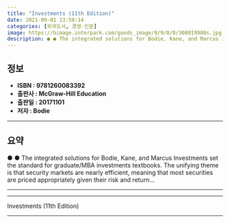 ```yaml
---
title: "Investments (11th Edition)"
date: 2021-09-01 13:59:14
categories: [외국도서, 경영-인문]
image: https://bimage.interpark.com/goods_image/9/9/8/8/308019988s.jpg
description: ● ● The integrated solutions for Bodie, Kane, and Marcus Investments set the standard for graduate/MBA investments textbooks. The unifying theme is that secur
---
```


## **정보**

- **ISBN : 9781260083392**
- **출판사 : McGraw-Hill Education**
- **출판일 : 20171101**
- **저자 : Bodie**

------



## **요약**

●  ●  The integrated solutions for Bodie, Kane, and Marcus Investments set the standard for graduate/MBA investments textbooks. The unifying theme is that security markets are nearly efficient, meaning that most securities are priced appropriately given their risk and return... 

------



------


Investments (11th Edition) 

------


